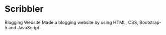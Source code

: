 # Scribbler
Blogging Website
Made a blogging website by using HTML, CSS, Bootstrap-5 and JavaScript.
